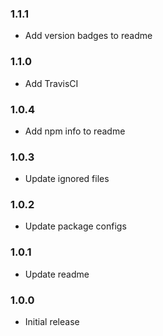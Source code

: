 ### 1.1.1
* Add version badges to readme

### 1.1.0
* Add TravisCI

### 1.0.4
* Add npm info to readme

### 1.0.3
* Update ignored files

### 1.0.2
* Update package configs

### 1.0.1
* Update readme

### 1.0.0
* Initial release
